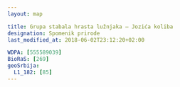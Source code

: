 ```yaml
---
layout: map

title: Grupa stabala hrasta lužnjaka – Jozića koliba
designation: Spomenik prirode
last_modified_at: 2018-06-02T23:12:20+02:00

WDPA: [555589039]
BioRaS: [269]
geoSrbija:
  L1_182: [85]
---
```

